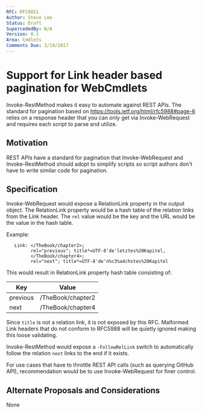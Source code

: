 ```yaml
---
RFC: RFC0021
Author: Steve Lee
Status: Draft
SupercededBy: N/A
Version: 0.1
Area: Cmdlets
Comments Due: 3/10/2017
---
```


# Support for Link header based pagination for WebCmdlets

Invoke-RestMethod makes it easy to automate against REST APIs.
The standard for pagination based on https://tools.ietf.org/html/rfc5988#page-6 relies on a response header that you can only get via Invoke-WebRequest and requires each script to parse and utilize.

## Motivation

REST APIs have a standard for pagination that Invoke-WebRequest and Invoke-RestMethod should adopt to simplify scripts so script authors don't have to write similar code for pagination.

## Specification

Invoke-WebRequest would expose a RelationLink property in the output object.
The RelationLink property would be a hash table of the relation links from the Link header.
The `rel` value would be the key and the URL would be the value in the hash table.

Example:
```
   Link: </TheBook/chapter2>;
         rel="previous"; title*=UTF-8'de'letztes%20Kapitel,
         </TheBook/chapter4>;
         rel="next"; title*=UTF-8'de'n%c3%a4chstes%20Kapitel
```

This would result in RelationLink property hash table consisting of:

|Key|Value|
|---|---|
|previous|/TheBook/chapter2|
|next|/TheBook/chapter4|

Since `title` is not a relation link, it is not exposed by this RFC.
Malformed Link headers that do not conform to RFC5988 will be quietly ignored making this loose validating.

Invoke-RestMethod would expose a `-FollowRelLink` switch to automatically follow the relation `next` links to the end if it exists.

For use cases that have to throttle REST API calls (such as querying GitHub API), recommendation would be to use Invoke-WebRequest for finer control.

## Alternate Proposals and Considerations

None
